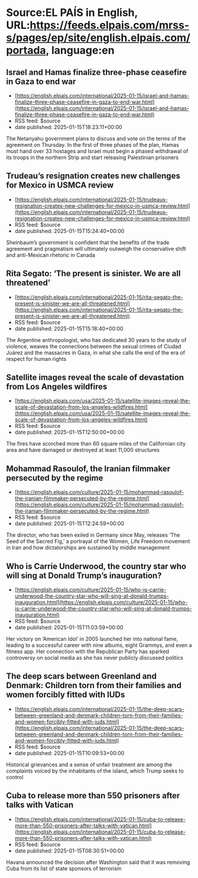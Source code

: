 # Source:EL PAÍS in English, URL:https://feeds.elpais.com/mrss-s/pages/ep/site/english.elpais.com/portada, language:en

## Israel and Hamas finalize three-phase ceasefire in Gaza to end war
 - [https://english.elpais.com/international/2025-01-15/israel-and-hamas-finalize-three-phase-ceasefire-in-gaza-to-end-war.html](https://english.elpais.com/international/2025-01-15/israel-and-hamas-finalize-three-phase-ceasefire-in-gaza-to-end-war.html)
 - RSS feed: $source
 - date published: 2025-01-15T18:23:11+00:00

The Netanyahu government plans to discuss and vote on the terms of the agreement on Thursday. In the first of three phases of the plan, Hamas must hand over 33 hostages and Israel must begin a phased withdrawal of its troops in the northern Strip and start releasing Palestinian prisoners

## Trudeau’s resignation creates new challenges for Mexico in USMCA review
 - [https://english.elpais.com/international/2025-01-15/trudeaus-resignation-creates-new-challenges-for-mexico-in-usmca-review.html](https://english.elpais.com/international/2025-01-15/trudeaus-resignation-creates-new-challenges-for-mexico-in-usmca-review.html)
 - RSS feed: $source
 - date published: 2025-01-15T15:24:40+00:00

Sheinbaum’s government is confident that the benefits of the trade agreement and pragmatism will ultimately outweigh the conservative shift and anti-Mexican rhetoric in Canada

## Rita Segato: ‘The present is sinister. We are all threatened’
 - [https://english.elpais.com/international/2025-01-15/rita-segato-the-present-is-sinister-we-are-all-threatened.html](https://english.elpais.com/international/2025-01-15/rita-segato-the-present-is-sinister-we-are-all-threatened.html)
 - RSS feed: $source
 - date published: 2025-01-15T15:18:40+00:00

The Argentine anthropologist, who has dedicated 30 years to the study of violence, weaves the connections between the sexual crimes of Ciudad Juárez and the massacres in Gaza, in what she calls the end of the era of respect for human rights

## Satellite images reveal the scale of devastation from Los Angeles wildfires
 - [https://english.elpais.com/usa/2025-01-15/satellite-images-reveal-the-scale-of-devastation-from-los-angeles-wildfires.html](https://english.elpais.com/usa/2025-01-15/satellite-images-reveal-the-scale-of-devastation-from-los-angeles-wildfires.html)
 - RSS feed: $source
 - date published: 2025-01-15T12:50:00+00:00

The fires have scorched more than 60 square miles of the Californian city area and have damaged or destroyed at least 11,000 structures

## Mohammad Rasoulof, the Iranian filmmaker persecuted by the regime
 - [https://english.elpais.com/culture/2025-01-15/mohammad-rasoulof-the-iranian-filmmaker-persecuted-by-the-regime.html](https://english.elpais.com/culture/2025-01-15/mohammad-rasoulof-the-iranian-filmmaker-persecuted-by-the-regime.html)
 - RSS feed: $source
 - date published: 2025-01-15T12:24:59+00:00

The director, who has been exiled in Germany since May, releases ‘The Seed of the Sacred Fig,’ a portrayal of the Women, Life Freedom movement in Iran and how dictatorships are sustained by middle management

## Who is Carrie Underwood, the country star who will sing at Donald Trump’s inauguration?
 - [https://english.elpais.com/culture/2025-01-15/who-is-carrie-underwood-the-country-star-who-will-sing-at-donald-trumps-inauguration.html](https://english.elpais.com/culture/2025-01-15/who-is-carrie-underwood-the-country-star-who-will-sing-at-donald-trumps-inauguration.html)
 - RSS feed: $source
 - date published: 2025-01-15T11:03:59+00:00

Her victory on ‘American Idol’ in 2005 launched her into national fame, leading to a successful career with nine albums, eight Grammys, and even a fitness app. Her connection with the Republican Party has sparked controversy on social media as she has never publicly discussed politics

## The deep scars between Greenland and Denmark: Children torn from their families and women forcibly fitted with IUDs
 - [https://english.elpais.com/international/2025-01-15/the-deep-scars-between-greenland-and-denmark-children-torn-from-their-families-and-women-forcibly-fitted-with-iuds.html](https://english.elpais.com/international/2025-01-15/the-deep-scars-between-greenland-and-denmark-children-torn-from-their-families-and-women-forcibly-fitted-with-iuds.html)
 - RSS feed: $source
 - date published: 2025-01-15T10:09:53+00:00

Historical grievances and a sense of unfair treatment are among the complaints voiced by the inhabitants of the island, which Trump seeks to control

## Cuba to release more than 550 prisoners after talks with Vatican
 - [https://english.elpais.com/international/2025-01-15/cuba-to-release-more-than-550-prisoners-after-talks-with-vatican.html](https://english.elpais.com/international/2025-01-15/cuba-to-release-more-than-550-prisoners-after-talks-with-vatican.html)
 - RSS feed: $source
 - date published: 2025-01-15T08:30:51+00:00

Havana announced the decision after Washington said that it was removing Cuba from its list of state sponsors of terrorism

